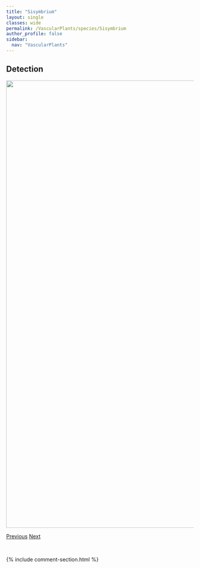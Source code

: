 ```yaml
---
title: "Sisymbrium"
layout: single
classes: wide
permalink: /VascularPlants/species/Sisymbrium
author_profile: false
sidebar:
  nav: "VascularPlants"
---
```


<h2>Detection</h2>

<a href="https://drive.google.com/uc?export=view&id=1YbXgfWfRrp3xtCdWxbLT2jqBss4WreI1">
<img src="https://drive.google.com/uc?export=view&id=1YbXgfWfRrp3xtCdWxbLT2jqBss4WreI1" height = "1200" width = "800">
</a>


<a href="/DevelopmentWebsite/VascularPlants/species/SinapisArvensis" class="pagination--pager" title="Sinapis arvensis">Previous</a> <a href="/DevelopmentWebsite/VascularPlants/species/SisymbriumAltissimumLoeselii" class="pagination--pager" title="Sisymbrium altissimum/loeselii">Next</a>

<p>&nbsp;</p>

{% include comment-section.html %}
